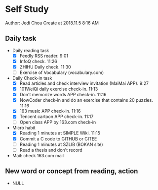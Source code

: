 # Self Study

Author: Jedi Chou
Create at 2018.11.5 8:16 AM

## Daily task

* Daily reading task
  -[x] Feedly RSS reader. 9:01
  -[x] InfoQ check. 11:26
  -[x] ZHIHU Daily check. 11:30
  -[ ] Exercise of Vocabulary (vocabulary.com)

* Daily Check-in task
  -[x] Read articles and check interview invitation (MaiMai APP). 9:27
  -[x] 101WeiQi daily exercise check-in. 11:13
  -[x] Don't memorize words APP check-in. 11:16
  -[x] NowCoder check-in and do an exercise that contains 20 puzzles. 11:16
  -[x] 163 music APP check-in. 11:16
  -[x] Tencent cartoon APP check-in. 11:17
  -[ ] Open class APP by 163.com check-in

* Micro habit
  -[x] Reading 1 minutes at SIMPLE Wiki. 11:15
  -[x] Commit a C code to GITHUB or GITEE
  -[ ] Reading 1 minutes at SZLIB (BOKAN site)
  -[ ] Read a thesis and don't record

* Mail: check 163.com mail

## New word or concept from reading, action

* NULL